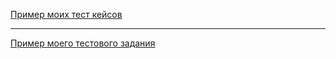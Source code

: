 [Пример моих тест кейсов](https://docs.google.com/spreadsheets/d/1uWnqZeIiS7m_yVgz0EajUj9f90E4Wwv5ORgjwMQldb4/edit#gid=306401338)

---

[Пример моего тестового задания](https://docs.google.com/spreadsheets/d/1Ssz6RVjEvUARW5-GzNvJBfeG3_02SwYGnSqwSWGlfOE/edit#gid=1018970989)
